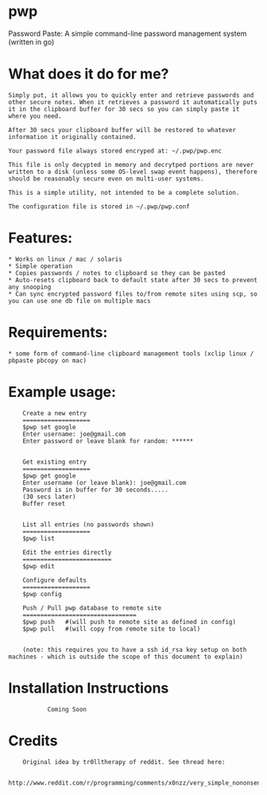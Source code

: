 pwp
===

Password Paste: A simple command-line password management system (written in go)

What does it do for me?
=======================
		
    Simply put, it allows you to quickly enter and retrieve passwords and other secure notes. When it retrieves a password it automatically puts it in the clipboard buffer for 30 secs so you can simply paste it where you need. 

    After 30 secs your clipboard buffer will be restored to whatever information it originally contained. 

    Your password file always stored encryped at: ~/.pwp/pwp.enc

    This file is only decypted in memory and decrytped portions are never written to a disk (unless some OS-level swap event happens), therefore should be reasonably secure even on multi-user systems.

    This is a simple utility, not intended to be a complete solution.  

    The configuration file is stored in ~/.pwp/pwp.conf

Features:
==========
    * Works on linux / mac / solaris
    * Simple operation
    * Copies passwords / notes to clipboard so they can be pasted
    * Auto-resets clipboard back to default state after 30 secs to prevent any snooping
    * Can sync encrypted password files to/from remote sites using scp, so you can use one db file on multiple macs
    

Requirements: 
=============
    * some form of command-line clipboard management tools (xclip linux / pbpaste pbcopy on mac) 


Example usage:
==============
		

		Create a new entry
		===================
		$pwp set google
		Enter username: joe@gmail.com
		Enter password or leave blank for random: ******

	
		Get existing entry
		===================
		$pwp get google
		Enter username (or leave blank): joe@gmail.com
		Password is in buffer for 30 seconds.....
		(30 secs later)
		Buffer reset


		List all entries (no passwords shown)
		===================
		$pwp list

		Edit the entries directly
		=========================
		$pwp edit

		Configure defaults
		===================
		$pwp config

		Push / Pull pwp database to remote site
		================================
		$pwp push 	#(will push to remote site as defined in config)
		$pwp pull 	#(will copy from remote site to local)
	
		
		(note: this requires you to have a ssh id_rsa key setup on both machines - which is outside the scope of this document to explain)

Installation Instructions
=========================
               Coming Soon		

Credits
========

		Original idea by tr0lltherapy of reddit. See thread here: 

		http://www.reddit.com/r/programming/comments/x0nzz/very_simple_nononsense_password_manager_that_uses/c5i7ekn


